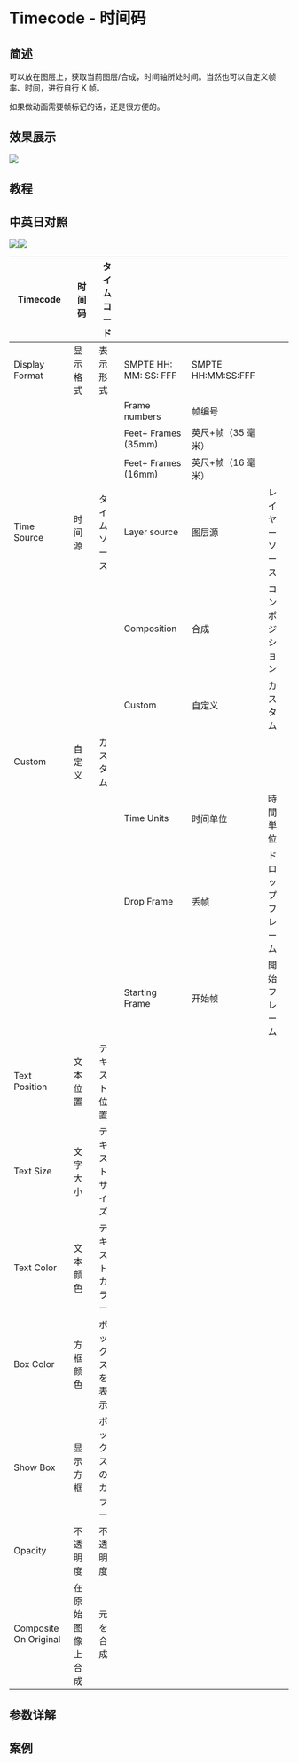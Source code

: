 # Timecode - 时间码

## 简述

可以放在图层上，获取当前图层/合成，时间轴所处时间。当然也可以自定义帧率、时间，进行自行 K 帧。

如果做动画需要帧标记的话，还是很方便的。

## 效果展示

![](https://cdn.yuelili.com/20220102212250.png)

## 教程

## 中英日对照

![](https://mir.yuelili.com/wp-content/uploads/user/AE/effects/AE-Effects-Text-Timecode.png)![](https://mir.yuelili.com/wp-content/uploads/user/AE/effects/AE-Effects-Text-Timecode_cn.png)

| Timecode              | 时间码           | タイムコード     |                       |                    |                  |
| --------------------- | ---------------- | ---------------- | --------------------- | ------------------ | ---------------- |
| Display Format        | 显示格式         | 表示形式         | SMPTE HH: MM: SS: FFF | SMPTE HH:MM:SS:FFF |                  |
|                       |                  |                  | Frame numbers         | 帧编号             |                  |
|                       |                  |                  | Feet+ Frames (35mm)   | 英尺+帧（35 毫米） |                  |
|                       |                  |                  | Feet+ Frames (16mm)   | 英尺+帧（16 毫米） |                  |
| Time Source           | 时间源           | タイムソース     | Layer source          | 图层源             | レイヤーソース   |
|                       |                  |                  | Composition           | 合成               | コンポジション   |
|                       |                  |                  | Custom                | 自定义             | カスタム         |
| Custom                | 自定义           | カスタム         |                       |                    |                  |
|                       |                  |                  | Time Units            | 时间单位           | 時間単位         |
|                       |                  |                  | Drop Frame            | 丢帧               | ドロップフレーム |
|                       |                  |                  | Starting Frame        | 开始帧             | 開始フレーム     |
| Text Position         | 文本位置         | テキスト位置     |                       |                    |                  |
| Text Size             | 文字大小         | テキストサイズ   |                       |                    |                  |
| Text Color            | 文本颜色         | テキストカラー   |                       |                    |                  |
| Box Color             | 方框颜色         | ボックスを表示   |                       |                    |                  |
| Show Box              | 显示方框         | ボックスのカラー |                       |                    |                  |
| Opacity               | 不透明度         | 不透明度         |                       |                    |                  |
| Composite On Original | 在原始图像上合成 | 元を合成         |                       |                    |                  |

## 参数详解

## 案例
